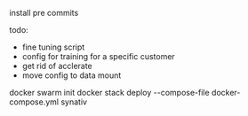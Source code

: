 install pre commits

todo:
- fine tuning script
- config for training for a specific customer
- get rid of acclerate
- move config to data mount 

docker swarm init
docker stack deploy --compose-file docker-compose.yml synativ